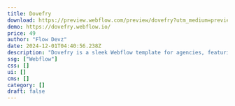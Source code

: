 ```yaml
---
title: Dovefry
download: https://preview.webflow.com/preview/dovefry?utm_medium=preview_link&utm_source=designer&utm_content=dovefry&preview=5b9654f58ddbe57a50821ace4b996b37&workflow=preview
demo: https://dovefry.webflow.io/
price: 49
author: "Flow Devz"
date: 2024-12-01T04:40:56.238Z
description: "Dovefry is a sleek Webflow template for agencies, featuring 12 essential pages, smooth animations, and responsive design. Built with Finsweet's Client First naming, it’s SEO-optimized, customizable, and CMS-powered ideal for showcasing portfolios."
ssg: ["Webflow"]
css: []
ui: []
cms: []
category: []
draft: false
---
```

